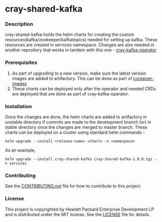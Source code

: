 # cray-shared-kafka

### Description
cray-shared-kafka holds the helm charts for creating the custom resources(kafka/zookeeper/kafkatopics) needed for setting up kafka. These resources are created in services namespace.
Changes are also needed in another repository that works in tandem with this one - [cray-kafka-operator](#https://github.com/Cray-HPE/cray-kafka-operator)

### Prerequisites
1. As part of upgrading to a new version, make sure the latest version images are added to artifactory. 
This can be done as part of [container-images](#https://github.com/Cray-HPE/container-images)
2. These charts can be deployed only after the operator and needed CRDs are deployed that are done as part of cray-kafka-operator. 
   
### Installation
Once the changes are done, the helm charts are added to artifactory in unstable directory if commits are made to the development branch (or) in stable directory once the changes are merged to master branch.
These charts can be deployed on a cluster using standard helm commands - 
```text
helm upgrade --install <release-name> <chart> -n <namespace>
```
As an example,
```text
helm upgrade --install cray-shared-kafka cray-shared-kafka-1.0.0.tgz -n services 
```

### Contributing
See the [CONTRIBUTING.md](/CONTRIBUTING.md) file for how to contribute to this project.

### License
This project is copyrighted by Hewlett Packard Enterprise Development LP and is distributed under the MIT license. See the [LICENSE](/LICENSE) file for details.
